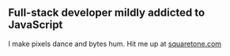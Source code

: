 ## Full-stack developer mildly addicted to JavaScript

I make pixels dance and bytes hum. Hit me up at [squaretone.com](https://www.squaretone.com)
